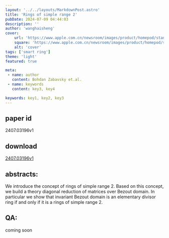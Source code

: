 ```yaml
---
layout: '../../layouts/MarkdownPost.astro'
title: 'Rings of simple range 2'
pubDate: 2024-07-09 04:44:03
description: ''
author: 'wanghaisheng'
cover:
    url: 'https://www.apple.com.cn/newsroom/images/product/homepod/standard/Apple-HomePod-hero-230118_big.jpg.large_2x.jpg'
    square: 'https://www.apple.com.cn/newsroom/images/product/homepod/standard/Apple-HomePod-hero-230118_big.jpg.large_2x.jpg'
    alt: 'cover'
tags: ['smart ring'] 
theme: 'light'
featured: true

meta:
 - name: author
   content: Bohdan Zabavsky et.al.
 - name: keywords
   content: key3, key4

keywords: key1, key2, key3
---
```


## paper id
2407.03196v1
## download
[2407.03196v1](http://arxiv.org/abs/2407.03196v1)
## abstracts:
We introduce the concept of rings of simple range 2. Based on this concept, we build a theory diagonal reduction of matrices over Bezout domain. In particular we show that invariant Bezout domain is an elementary divisor ring if and only if it is a rings of simple range 2.
## QA:
coming soon
